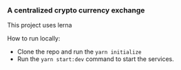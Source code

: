 ### A centralized crypto currency exchange

This project uses lerna

How to run locally:
- Clone the repo and run the `yarn initialize`
- Run the `yarn start:dev` command to start the services.